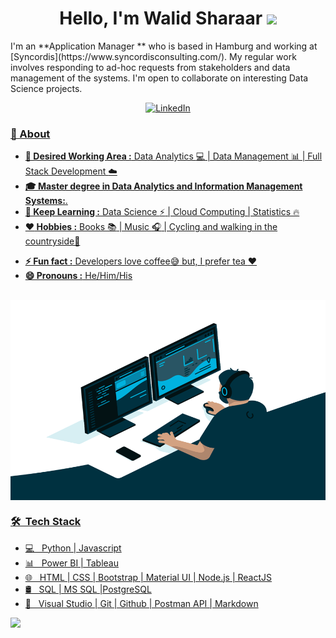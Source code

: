 

<!--
**walidsharaar/walidsharaar** is a ✨ _special_ ✨ repository because its `README.md` (this file) appears on your GitHub profile.

Here are some ideas to get you started:

- 🔭 I’m currently working on ...
- 🌱 I’m currently learning ...
- 👯 I’m looking to collaborate on ...
- 🤔 I’m looking for help with ...
- 💬 Ask me about ...
- 📫 How to reach me: ...
- 😄 Pronouns: ...
- ⚡ Fun fact: ...
-->

<h1 align="center"> Hello, I'm Walid Sharaar <img src="https://media.giphy.com/media/hvRJCLFzcasrR4ia7z/giphy.gif" width="5%"> </h1>
I'm an **Application Manager ** who is based in Hamburg and working at [Syncordis](https://www.syncordisconsulting.com/). My regular work involves responding to ad-hoc requests from stakeholders and data management of the systems.  I'm open to collaborate on interesting Data Science projects.

<!--<h4 align="center"> a Software Engineer who is a Data Science enthusiast based in Hamburg, Germany. </h4> <br> -->
<p align = "center">
<a href="https://www.linkedin.com/in/sharaar/" target="_blank"><img src="https://img.shields.io/badge/LinkedIn-%230077B5.svg?&style=flat square&logo=linkedin&logoColor=white" alt="LinkedIn">
</p>

### 🤔 About
  

-  **💼 Desired Working Area :**  Data Analytics :computer: | Data Management 📊 | Full Stack Development :cloud:
-  **🎓 Master degree in  Data Analytics  and  Information Management Systems:**.
-  **🌱 Keep Learning :**  Data Science :zap: | Cloud Computing | Statistics :fire:	
-  **:heart: Hobbies :** Books :books: | Music :headphones: | Cycling and walking in the countryside🚴‍
<!---  **💬 Ask me about :** Anything!, I would love to find a solution for that :v:-->
-  **⚡ Fun fact :** Developers love coffee:sweat_smile: but, I prefer tea :heart: 
-  **😄 Pronouns :** He/Him/His 

</br>

<img alt="GIF" src="https://github.com/walidsharaar/walidsharaar/blob/main/code.gif?raw=true" width="600" height="320" align="center" />
  
### 🛠 &nbsp;Tech Stack
-  💻 &nbsp; Python | Javascript 
-  📊 &nbsp; Power BI | Tableau 
-  🌐 &nbsp; HTML | CSS | Bootstrap | Material UI | Node.js | ReactJS
-  🛢  &nbsp; SQL | MS SQL |PostgreSQL 
-  🔧 &nbsp; Visual Studio | Git | Github | Postman API | Markdown 



<p >
<a  href="https://github.com/walidsharaar">
  <img height="180em" src="https://github-readme-stats.vercel.app/api/top-langs/?username=walidsharaar&theme=buefy&layout=compact" />
</a>
</p>
 

